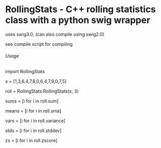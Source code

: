 # RollingStats - C++ rolling statistics class with a python swig wrapper
uses swig3.0, (can also compile using swig2.0)

see compile script for compiling 

###### Usage
import RollingStats

x = [1,3,6,4,7,8,0,6,4,7,9,0,7,5]

roll = RollingStats.RollingStats(x, 3)

sums = [i for i in roll.sum]

means = [i for i in roll.sma]

vars = [i for i in roll.variance]

stds = [i for i in roll.stddev]

zs = [i for i in roll.zscore]
